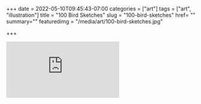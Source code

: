 +++
date = 2022-05-10T09:45:43-07:00
categories = ["art"]
tags = ["art", "illustration"]
title = "100 Bird Sketches"
slug = "100-bird-sketches"
href= ""
summary=""
featuredimg = "/media/art/100-bird-sketches.jpg"

+++

<div class="video"><iframe src="https://www.youtube.com/embed/QfqDQ952pnY" title="YouTube video player" frameborder="0" allow="accelerometer; autoplay; clipboard-write; encrypted-media; gyroscope; picture-in-picture" allowfullscreen></iframe></div>